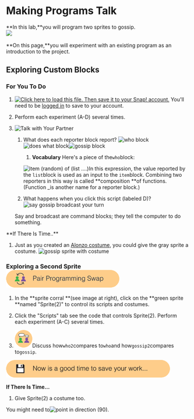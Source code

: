 # Making Programs Talk

**In this lab,**you will program two sprites to gossip.  
![](http://bjc.edc.org/bjc-r/img/1-introduction/U1ImageVideoAddendum_img/U1L2-Gossip.gif)

**On this page,**you will experiment with an existing program as an introduction to the project.

## Exploring Custom Blocks

### For You To Do

1. [![](http://bjc.edc.org/bjc-r/img/icons/load-save.png "Click here to load this file. Then save it to your Snap! account.")](http://snap.berkeley.edu/snapsource/snap.html#open:http://bjc.edc.org/bjc-r/prog/1-introduction/U1L2-Gossip.xml) You'll need to be [logged in](http://bjc.edc.org/bjc-r/cur/programming/1-introduction/1-building-an-app/1-creating-a-snap-account.html?topic=nyc_bjc%2F1-intro-loops.topic&course=bjc4nyc.html&novideo&noassignment#login) to save to your account.

2. Perform each experiment \(A-D\) several times.

3. ![](http://bjc.edc.org/bjc-r/img/icons/talk-with-your-partner.png "Talk with Your Partner")

   1. What does each reporter block report? ![](http://bjc.edc.org/bjc-r/img/1-introduction/who.png "who block")![](http://bjc.edc.org/bjc-r/img/1-introduction/does-what.png "does what block")![](http://bjc.edc.org/bjc-r/img/1-introduction/gossip.png "gossip block")  
      1. **Vocabulary** Here's a piece of the`who`block:

      ![](http://bjc.edc.org/bjc-r/img/1-introduction/composition.png "item \(random\) of \(list ....\)")In this expression, the value reported by the `list`block is used as an input to the `item`block. Combining two reporters in this way is called **composition **of functions. \(Function \_is another name for a reporter block.\)

   2. What happens when you click this script \(labeled D\)?![](http://bjc.edc.org/bjc-r/img/1-introduction/say-broadcast.png "say gossip broadcast your turn")

   Say and broadcast are command blocks; they tell the computer to do something.

\*\*If There Is Time..\*\*

1. Just as you created an [Alonzo costume](http://bjc.edc.org/bjc-r/cur/programming/1-introduction/1-building-an-app/2-start-your-first-snap-app.html?topic=nyc_bjc%2F1-intro-loops.topic&course=bjc4nyc.html&novideo&noassignment), you could give the gray sprite a costume. ![](http://bjc.edc.org/bjc-r/img/1-introduction/gossip-costume.jpg "gossip sprite with costume")

### Exploring a Second Sprite ![](/assets/pair_programming.png)

1. In the **sprite corral **\(see image at right\), click on the **green sprite **named "Sprite\(2\)" to control its scripts and costumes.

2. Click the "Scripts" tab see the code that controls Sprite\(2\). Perform each experiment \(A-C\) several times.

3. ![](/assets/twoPeopleThinking.png)Discuss how`who2`compares to`who`and how`gossip2`compares to`gossip`.

![](/assets/save.png)

**If There Is Time...**

1. Give Sprite\(2\) a costume too.

You might need to![](http://bjc.edc.org/bjc-r/img/blocks/point-in-direction-90.png "point in direction \(90\)").

### 



